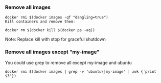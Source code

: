 ### Remove all images
```
docker rmi $(docker images -qf "dangling=true")
Kill containers and remove them:

docker rm $(docker kill $(docker ps -aq))
```
Note: Replace kill with stop for graceful shutdown

### Remove all images except "my-image"

You could use grep to remove all except my-image and ubuntu
```
docker rmi $(docker images | grep -v 'ubuntu\|my-image' | awk {'print $3'})
```

